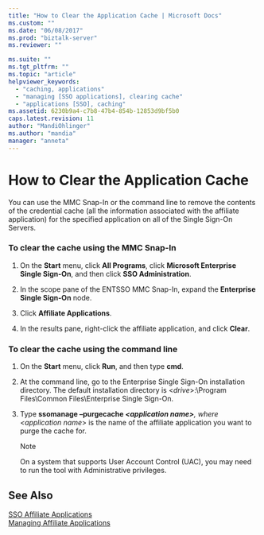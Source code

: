```yaml
---
title: "How to Clear the Application Cache | Microsoft Docs"
ms.custom: ""
ms.date: "06/08/2017"
ms.prod: "biztalk-server"
ms.reviewer: ""

ms.suite: ""
ms.tgt_pltfrm: ""
ms.topic: "article"
helpviewer_keywords: 
  - "caching, applications"
  - "managing [SSO applications], clearing cache"
  - "applications [SSO], caching"
ms.assetid: 6230b9a4-c7b8-47b4-854b-12853d9bf5b0
caps.latest.revision: 11
author: "MandiOhlinger"
ms.author: "mandia"
manager: "anneta"
---
```

# How to Clear the Application Cache
You can use the MMC Snap-In or the command line to remove the contents of the credential cache (all the information associated with the affiliate application) for the specified application on all of the Single Sign-On Servers.  
  
### To clear the cache using the MMC Snap-In  
  
1.  On the **Start** menu, click **All Programs**, click **Microsoft Enterprise Single Sign-On**, and then click **SSO Administration**.  
  
2.  In the scope pane of the ENTSSO MMC Snap-In, expand the **Enterprise Single Sign-On** node.  
  
3.  Click **Affiliate Applications**.  
  
4.  In the results pane, right-click the affiliate application, and click **Clear**.  
  
### To clear the cache using the command line  
  
1. On the **Start** menu, click **Run**, and then type **cmd**.  
  
2. At the command line, go to the Enterprise Single Sign-On installation directory. The default installation directory is \<*drive*\>:\Program Files\Common Files\Enterprise Single Sign-On.  
  
3. Type <strong>ssomanage –purgecache *\<application name\></strong><em>, where \<</em>application name*\> is the name of the affiliate application you want to purge the cache for.  
  
   > [!NOTE]
   >  On a system that supports User Account Control (UAC), you may need to run the tool with Administrative privileges.  
  
## See Also  
 [SSO Affiliate Applications](../core/sso-affiliate-applications.md)   
 [Managing Affiliate Applications](../core/managing-affiliate-applications.md)